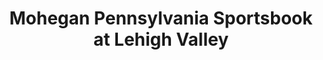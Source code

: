 ---
title: "Mohegan Pennsylvania Sportsbook at Lehigh Valley"
url: /allentown/mohegan-pennsylvania-sportsbook-at-lehigh-valley/
shop: bookmaker
---